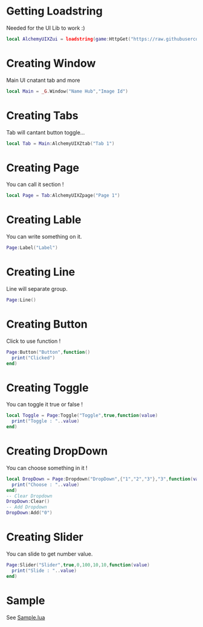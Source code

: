 # Getting Loadstring
Needed for the UI Lib to work :)
```lua
local AlchemyUIXZui = loadstring(game:HttpGet("https://raw.githubusercontent.com/ZoiIntra/AlchemyXZ-UI/main/Library.lua"))()
```
# Creating Window
Main UI cnatant tab and more
```lua
local Main = _G.Window("Name Hub","Image Id")
```
# Creating Tabs
Tab will cantant button toggle...
```lua
local Tab = Main:AlchemyUIXZtab("Tab 1")
```
# Creating Page
You can call it section !
```lua
local Page = Tab:AlchemyUIXZpage("Page 1")
```
# Creating Lable
You can write something on it.
```lua
Page:Label("Label")
```
# Creating Line
Line will separate group.
```lua
Page:Line()
```
# Creating Button
Click to use function !
```lua
Page:Button("Button",function()
  print("Clicked")
end)
```
# Creating Toggle
You can toggle it true or false !
```lua
local Toggle = Page:Toggle("Toggle",true,function(value)
  print("Toggle : "..value)
end)
```
# Creating DropDown
You can choose something in it !
```lua
local DropDown = Page:Dropdown("DropDown",{"1","2","3"},"3",function(value)
  print("Choose : "..value)
end)
-- Clear Dropdown
DropDown:Clear()
-- Add Dropdown
DropDown:Add("0")
```
# Creating Slider
You can slide to get number value.
```lua
Page:Slider("Slider",true,0,100,10,10,function(value)
  print("Slide : "..value)
end)
```
# Sample 
See [Sample.lua](./Sample.lua)
